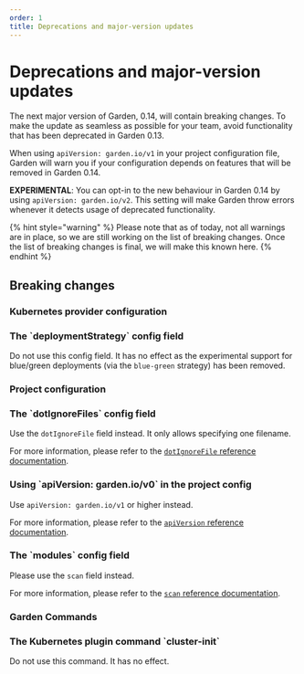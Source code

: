 ```yaml
---
order: 1
title: Deprecations and major-version updates
---
```


# Deprecations and major-version updates

The next major version of Garden, 0.14, will contain breaking changes. To make the update as seamless as possible for your team, avoid functionality that has been deprecated in Garden 0.13.

When using `apiVersion: garden.io/v1` in your project configuration file, Garden will warn you if your configuration depends on features that will be removed in Garden 0.14.

**EXPERIMENTAL**: You can opt-in to the new behaviour in Garden 0.14 by using `apiVersion: garden.io/v2`. This setting will make Garden throw errors whenever it detects usage of deprecated functionality.

{% hint style="warning" %}
Please note that as of today, not all warnings are in place, so we are still working on the list of breaking changes. Once the list of breaking changes is final, we will make this known here.
{% endhint %}

## Breaking changes

<!-- DO NOT CHANGE BELOW - AUTO-GENERATED -->
<!-- This section is auto-generated by `npm run generate-docs`. Any changes above these comments will be preserved. Make changes to deprecations in in `deprecations.ts`. -->

### Kubernetes provider configuration

<h3 id="containerDeploymentStrategy">The `deploymentStrategy` config field</h3>

Do not use this config field. It has no effect as the experimental support for blue/green deployments (via the `blue-green` strategy) has been removed.

### Project configuration

<h3 id="dotIgnoreFiles">The `dotIgnoreFiles` config field</h3>

Use the `dotIgnoreFile` field instead. It only allows specifying one filename.

For more information, please refer to the [`dotIgnoreFile` reference documentation](reference/project-config.md#dotignorefile).

<h3 id="apiVersionV0">Using `apiVersion: garden.io/v0` in the project config</h3>

Use `apiVersion: garden.io/v1` or higher instead.

For more information, please refer to the [`apiVersion` reference documentation](reference/project-config.md#apiVersion).

<h3 id="projectConfigModules">The `modules` config field</h3>

Please use the `scan` field instead.

For more information, please refer to the [`scan` reference documentation](reference/project-config.md#scan).

### Garden Commands

<h3 id="kubernetesClusterInitCommand">The Kubernetes plugin command `cluster-init`</h3>

Do not use this command. It has no effect.